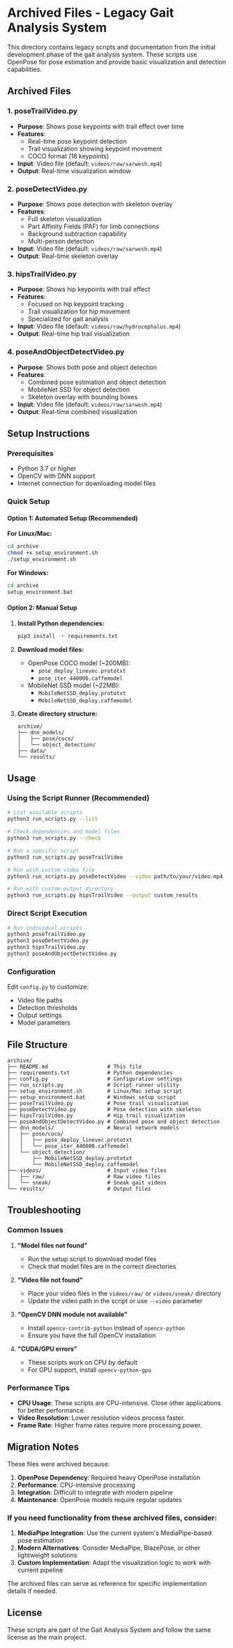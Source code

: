 # Archived Files - Legacy Gait Analysis System
This directory contains legacy scripts and documentation from the initial development phase of the gait analysis system. 
These scripts use OpenPose for pose estimation and provide basic visualization and detection capabilities.

## Archived Files

### 1. poseTrailVideo.py
- **Purpose**: Shows pose keypoints with trail effect over time
- **Features**: 
  - Real-time pose keypoint detection
  - Trail visualization showing keypoint movement
  - COCO format (18 keypoints)
- **Input**: Video file (default: `videos/raw/sarwesh.mp4`)
- **Output**: Real-time visualization window

### 2. poseDetectVideo.py
- **Purpose**: Shows pose detection with skeleton overlay
- **Features**:
  - Full skeleton visualization
  - Part Affinity Fields (PAF) for limb connections
  - Background subtraction capability
  - Multi-person detection
- **Input**: Video file (default: `videos/raw/sarwesh.mp4`)
- **Output**: Real-time skeleton overlay

### 3. hipsTrailVideo.py
- **Purpose**: Shows hip keypoints with trail effect
- **Features**:
  - Focused on hip keypoint tracking
  - Trail visualization for hip movement
  - Specialized for gait analysis
- **Input**: Video file (default: `videos/raw/hydrocephalus.mp4`)
- **Output**: Real-time hip trail visualization

### 4. poseAndObjectDetectVideo.py
- **Purpose**: Shows both pose and object detection
- **Features**:
  - Combined pose estimation and object detection
  - MobileNet SSD for object detection
  - Skeleton overlay with bounding boxes
- **Input**: Video file (default: `videos/raw/sarwesh.mp4`)
- **Output**: Real-time combined visualization

## Setup Instructions

### Prerequisites
- Python 3.7 or higher
- OpenCV with DNN support
- Internet connection for downloading model files

### Quick Setup

#### Option 1: Automated Setup (Recommended)

**For Linux/Mac:**
```bash
cd archive
chmod +x setup_environment.sh
./setup_environment.sh
```

**For Windows:**
```cmd
cd archive
setup_environment.bat
```

#### Option 2: Manual Setup

1. **Install Python dependencies:**
   ```bash
   pip3 install -r requirements.txt
   ```

2. **Download model files:**
   - OpenPose COCO model (~200MB):
     - `pose_deploy_linevec.prototxt`
     - `pose_iter_440000.caffemodel`
   - MobileNet SSD model (~22MB):
     - `MobileNetSSD_deploy.prototxt`
     - `MobileNetSSD_deploy.caffemodel`

3. **Create directory structure:**
   ```
   archive/
   ├── dnn_models/
   │   ├── pose/coco/
   │   └── object_detection/
   ├── data/
   └── results/
   ```

## Usage

### Using the Script Runner (Recommended)

```bash
# List available scripts
python3 run_scripts.py --list

# Check dependencies and model files
python3 run_scripts.py --check

# Run a specific script
python3 run_scripts.py poseTrailVideo

# Run with custom video file
python3 run_scripts.py poseDetectVideo --video path/to/your/video.mp4

# Run with custom output directory
python3 run_scripts.py hipsTrailVideo --output custom_results
```

### Direct Script Execution

```bash
# Run individual scripts
python3 poseTrailVideo.py
python3 poseDetectVideo.py
python3 hipsTrailVideo.py
python3 poseAndObjectDetectVideo.py
```

### Configuration

Edit `config.py` to customize:
- Video file paths
- Detection thresholds
- Output settings
- Model parameters

## File Structure

```
archive/
├── README.md                   # This file
├── requirements.txt            # Python dependencies
├── config.py                   # Configuration settings
├── run_scripts.py              # Script runner utility
├── setup_environment.sh        # Linux/Mac setup script
├── setup_environment.bat       # Windows setup script
├── poseTrailVideo.py           # Pose trail visualization
├── poseDetectVideo.py          # Pose detection with skeleton
├── hipsTrailVideo.py           # Hip trail visualization
├── poseAndObjectDetectVideo.py # Combined pose and object detection
├── dnn_models/                 # Neural network models
│   ├── pose/coco/
│   │   ├── pose_deploy_linevec.prototxt
│   │   └── pose_iter_440000.caffemodel
│   └── object_detection/
│       ├── MobileNetSSD_deploy.prototxt
│       └── MobileNetSSD_deploy.caffemodel
├── videos/                     # Input video files
│   ├── raw/                    # Raw video files
│   └── sneak/                  # Sneak gait videos
└── results/                    # Output files
```

## Troubleshooting

### Common Issues

1. **"Model files not found"**
   - Run the setup script to download model files
   - Check that model files are in the correct directories

2. **"Video file not found"**
   - Place your video files in the `videos/raw/` or `videos/sneak/` directory
   - Update the video path in the script or use `--video` parameter

3. **"OpenCV DNN module not available"**
   - Install `opencv-contrib-python` instead of `opencv-python`
   - Ensure you have the full OpenCV installation

4. **"CUDA/GPU errors"**
   - These scripts work on CPU by default
   - For GPU support, install `opencv-python-gpu`

### Performance Tips

- **CPU Usage**: These scripts are CPU-intensive. Close other applications for better performance.
- **Video Resolution**: Lower resolution videos process faster.
- **Frame Rate**: Higher frame rates require more processing power.

## Migration Notes

These files were archived because:

1. **OpenPose Dependency**: Required heavy OpenPose installation
2. **Performance**: CPU-intensive processing
3. **Integration**: Difficult to integrate with modern pipeline
4. **Maintenance**: OpenPose models require regular updates

### If you need functionality from these archived files, consider:

1. **MediaPipe Integration**: Use the current system's MediaPipe-based pose estimation
2. **Modern Alternatives**: Consider MediaPipe, BlazePose, or other lightweight solutions
3. **Custom Implementation**: Adapt the visualization logic to work with current pipeline

The archived files can serve as reference for specific implementation details if needed.

## License

These scripts are part of the Gait Analysis System and follow the same license as the main project.
